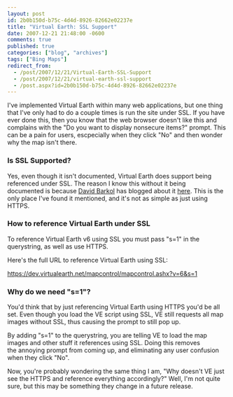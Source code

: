 ```yaml
---
layout: post
id: 2b0b150d-b75c-4d4d-8926-82662e02237e
title: "Virtual Earth: SSL Support"
date: 2007-12-21 21:48:00 -0600
comments: true
published: true
categories: ["blog", "archives"]
tags: ["Bing Maps"]
redirect_from: 
  - /post/2007/12/21/Virtual-Earth-SSL-Support
  - /post/2007/12/21/virtual-earth-ssl-support
  - /post.aspx?id=2b0b150d-b75c-4d4d-8926-82662e02237e
---
```

<!-- more -->
<p>
I&#39;ve implemented Virtual Earth within many web applications, but one thing that I&#39;ve only had to do a couple times is run the site under SSL. If you have ever done this, then you know that the web browser doesn&#39;t like this and complains with the &quot;Do you want to display nonsecure items?&quot; prompt. This can be a pain for users, escpecially when they click &quot;No&quot; and then wonder why the map isn&#39;t there.
</p>
<h3>Is SSL Supported?</h3>
<p>
Yes, even though it isn&#39;t documented, Virtual Earth does support being referenced under SSL. The reason I know this without it being documented&nbsp;is because <a href="http://weblogs.asp.net/davidbarkol">David Barkol</a> has blogged about it <a href="http://weblogs.asp.net/davidbarkol/archive/2007/11/23/ssl-support-for-virtual-earth-is-here.aspx">here</a>. This is the only place I&#39;ve found it mentioned, and it&#39;s not as simple as just using HTTPS.
</p>
<h3>How to reference Virtual Earth under SSL</h3>
<p>
To reference Virtual Earth v6 using SSL you must pass&nbsp;&quot;s=1&quot; in the querystring, as well as use HTTPS.
</p>
<p>
Here&#39;s the full URL to reference Virtual Earth using SSL:
</p>
<p>
<a href="https://dev.virtualearth.net/mapcontrol/mapcontrol.ashx?v=6&amp;s=1">https://dev.virtualearth.net/mapcontrol/mapcontrol.ashx?v=6&amp;s=1</a>
</p>
<h3>Why do we need &quot;s=1&quot;?</h3>
<p>
You&#39;d think that by just referencing Virtual Earth using HTTPS you&#39;d be all set. Even though you load the VE script using SSL, VE still requests all map images without SSL, thus&nbsp;causing the prompt to still pop up.
</p>
<p>
By adding &quot;s=1&quot; to the querystring, you are telling VE to load the map images and other stuff it references using SSL.&nbsp;Doing this removes the&nbsp;annoying prompt from coming up, and eliminating any user confusion when they click &quot;No&quot;.
</p>
<p>
Now, you&#39;re probably wondering the same thing I am, &quot;Why doesn&#39;t VE just see the HTTPS and reference everything accordingly?&quot; Well, I&#39;m not quite sure, but this may be something they change in a future release.
</p>
